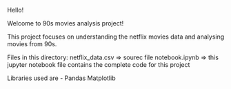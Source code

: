 Hello!

Welcome to 90s movies analysis project!

This project focuses on understanding the netflix movies data and analysing movies from 90s.

Files in this directory:
  netflix_data.csv => sourec file
  notebook.ipynb => this jupyter notebook file contains the complete code for this project

Libraries used are - 
  Pandas
  Matplotlib
